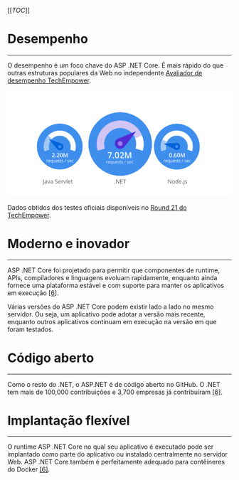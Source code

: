 [[_TOC_]]

# Desempenho
---

O desempenho é um foco chave do ASP .NET Core. É mais rápido do que outras estruturas populares da Web no independente [Avaliador de desempenho TechEmpower](https://www.techempower.com/benchmarks/#hw=ph&test=plaintext).

![tech-empower-results.svg](/.attachments/tech-empower-results-33ff8077-7c91-41bf-9c21-34c9fdc9569c.svg)

Dados obtidos dos testes oficiais disponíveis no [Round 21 do TechEmpower](https://www.techempower.com/benchmarks/#section=data-r21&hw=ph&test=plaintext).

# Moderno e inovador
---

ASP .NET Core foi projetado para permitir que componentes de runtime, APIs, compiladores e linguagens evoluam rapidamente, enquanto ainda fornece uma plataforma estável e com suporte para manter os aplicativos em execução [[6]](/Advanced-Business-Development-with-.NET/1º-Semestre/Aula-01-%2D-Introdução,-Apresentação-do-Professor-e-Instalação-do-Ambiente-.NET/Instalação-do-Ambiente-.NET/Referências).

Várias versões do ASP .NET Core podem existir lado a lado no mesmo servidor. Ou seja, um aplicativo pode adotar a versão mais recente, enquanto outros aplicativos continuam em execução na versão em que foram testados.

# Código aberto
---
Como o resto do .NET, o ASP.NET é de código aberto no GitHub. O .NET tem mais de 100,000 contribuições e 3,700 empresas já contribuíram [[6]](/Advanced-Business-Development-with-.NET/1º-Semestre/Aula-01-%2D-Introdução,-Apresentação-do-Professor-e-Instalação-do-Ambiente-.NET/Instalação-do-Ambiente-.NET/Referências).

# Implantação flexível
---
O runtime ASP .NET Core no qual seu aplicativo é executado pode ser implantado como parte do aplicativo ou instalado centralmente no servidor Web. ASP .NET Core também é perfeitamente adequado para contêineres do Docker [[6]](/Advanced-Business-Development-with-.NET/1º-Semestre/Aula-01-%2D-Introdução,-Apresentação-do-Professor-e-Instalação-do-Ambiente-.NET/Instalação-do-Ambiente-.NET/Referências).